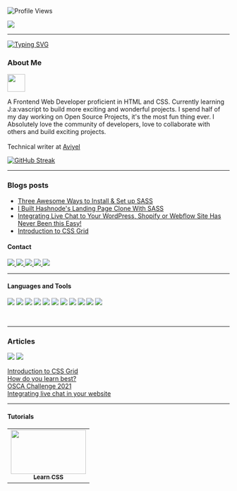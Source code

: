 ![Profile Views](https://komarev.com/ghpvc/?username=evavic44&style=flat-square&color=6C5A9C)

<img src="https://user-images.githubusercontent.com/62628408/133979919-ae221ed1-6972-476d-b1aa-3b9bdffd53a9.png" align="center">
<hr>

[![Typing SVG](https://readme-typing-svg.herokuapp.com?font=tahoma&color=8A6BF6&center=true&width=262&height=30&lines=Frontend+Web+Developer;Open+Source)](https://git.io/typing-svg)


<h3 align="left">About Me</h3><img src="https://user-images.githubusercontent.com/62628408/149836465-b3308125-6da8-40a8-91e6-a1a4afdcd517.gif" width="40px">
<p align="left">
  A Frontend Web Developer proficient in HTML and CSS. Currently learning J:a:vascript to build more exciting and wonderful projects.
  I spend half of my day working on Open Source Projects, it's the most fun thing ever. I Absolutely love the community of developers, love to collaborate with others and build exciting projects. <br/> <br/>
Technical writer at <a href="https://github.com/Aviyel-oss">Aviyel</a></li>

[![GitHub Streak](https://github-readme-streak-stats.herokuapp.com?user=evavic44&background=0D1117&ring=422F75&fire=FF4A0A&currStreakNum=FFFFFF&currStreakLabel=FFFFFF&stroke=422F75&border=422F75&dates=422F75&sideLabels=FFFFFF&sideNums=FFFFFF)](https://git.io/streak-stats)

</p>
<hr>

### Blogs posts
<!-- BLOG-POST-LIST:START -->
- [Three Awesome Ways to Install &amp; Set up SASS](https://eke.hashnode.dev/three-awesome-ways-to-install-and-set-up-sass)
- [I Built Hashnode&#39;s Landing Page Clone With SASS](https://eke.hashnode.dev/i-built-hashnodes-landing-page-clone-with-sass)
- [Integrating Live Chat to Your WordPress, Shopify or Webflow Site Has Never Been this Easy!](https://eke.hashnode.dev/integrating-live-chat-to-your-wordpress-shopify-or-webflow-site-has-never-been-this-easy)
- [Introduction to CSS Grid](https://eke.hashnode.dev/introduction-to-css-grid)
<!-- BLOG-POST-LIST:END -->

#### Contact
<p align="left">
  <a href="http://twitter.com/evavic44">
    <img src="https://img.shields.io/twitter/follow/evavic44?label=Twitter&logo=twitter&style=for-the-badge" />
  </a>
  <a href="https://www.linkedin.com/in/evavic44">
    <img src="https://img.shields.io/badge/LinkedIn-0077B5?style=for-the-badge&logo=linkedin&logoColor=white">
  </a>
  <a href="mailto: evavic44@gmail.com"> 
    <img src="https://img.shields.io/badge/Gmail-D14836?style=for-the-badge&logo=gmail&logoColor=white">
  </a>
  <a href="https://codepen.io/evavic44"> 
    <img src="https://img.shields.io/badge/Codepen-000000?style=for-the-badge&logo=codepen&logoColor=white">
  </a>
  <a href="https://stackoverflow.com/users/14021166/eke?tab=profile"> 
    <img src="https://img.shields.io/badge/Stack_Overflow-FE7A16?style=for-the-badge&logo=stack-overflow&logoColor=white">
  </a>
</p>
<hr>

#### Languages and Tools
<p align="left"> 
<img src="https://img.shields.io/badge/HTML5-E34F26?style=for-the-badge&logo=html5&logoColor=white">
<img src="https://img.shields.io/badge/CSS3-1572B6?style=for-the-badge&logo=css3&logoColor=white">
<img src="https://img.shields.io/badge/JavaScript-F7DF1E?style=for-the-badge&logo=javascript&logoColor=black">
<img src="https://img.shields.io/badge/Markdown-000000?style=for-the-badge&logo=markdown&logoColor=white">
<img src="https://img.shields.io/badge/Sass-CC6699?style=for-the-badge&logo=sass&logoColor=white">
<img src="https://img.shields.io/badge/Netlify-00C7B7?style=for-the-badge&logo=netlify&logoColor=white">
<img src="https://img.shields.io/badge/Vercel-000000?style=for-the-badge&logo=vercel&logoColor=white">
<img src="https://img.shields.io/badge/Git-F05032?style=for-the-badge&logo=git&logoColor=white">
<img src="https://img.shields.io/badge/npm-CB3837?style=for-the-badge&logo=npm&logoColor=white">
<img src="https://img.shields.io/badge/React-20232A?style=for-the-badge&logo=react&logoColor=61DAFB">
<img src="https://img.shields.io/badge/Tailwind_CSS-38B2AC?style=for-the-badge&logo=tailwind-css&logoColor=white">
</p>
<br><hr>

###  Articles
<a href="https://eke.hashnode.dev"><img src="https://img.shields.io/badge/Hashnode-2962FF?style=for-the-badge&logo=hashnode&logoColor=white"></a>
<a href="https://dev.to/eke"><img src="https://img.shields.io/badge/dev.to-0A0A0A?style=for-the-badge&logo=devdotto&logoColor=white"></a>

<a href="https://eke.hashnode.dev/introduction-to-css-grid">Introduction to CSS Grid</a>
<br/>
<a href="https://eke.hashnode.dev/how-do-you-learn-best">How do you learn best?</a>
<br/>
<a href="https://eke.hashnode.dev/osca-challenge-2021">OSCA Challenge 2021</a>
<br/>
<a href="https://dev.to/eke/integrating-live-chat-to-your-wordpress-shopify-or-webflow-site-has-never-been-this-easy-4i30
">Integrating live chat in your website</a>



<hr/>
  
#### Tutorials
<table>
<tr>
<td align="center"><a href="https://github.com/Evavic44/learn-css"><img src="https://user-images.githubusercontent.com/62628408/134408321-b9792c81-cf71-427d-9333-19f7ee57fd29.png" width="170px" height="100"><br><sub><b>Learn CSS</b></sub></a></td>
</tr>
</table>
